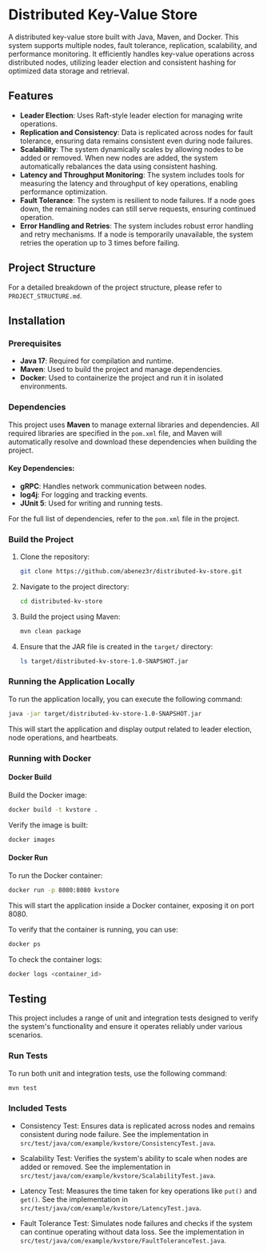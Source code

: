 # Distributed Key-Value Store

A distributed key-value store built with Java, Maven, and Docker. This system supports multiple nodes, fault tolerance, replication, scalability, and performance monitoring. It efficiently handles key-value operations across distributed nodes, utilizing leader election and consistent hashing for optimized data storage and retrieval.


## Features

- **Leader Election**: Uses Raft-style leader election for managing write operations.
- **Replication and Consistency**: Data is replicated across nodes for fault tolerance, ensuring data remains consistent even during node failures.
- **Scalability**: The system dynamically scales by allowing nodes to be added or removed.  When new nodes are added, the system automatically rebalances the data using consistent hashing.
- **Latency and Throughput Monitoring**: The system includes tools for measuring the latency and throughput of key operations, enabling performance optimization.
- **Fault Tolerance**: The system is resilient to node failures. If a node goes down, the remaining nodes can still serve requests, ensuring continued operation.
- **Error Handling and Retries**: The system includes robust error handling and retry mechanisms. If a node is temporarily unavailable, the system retries the operation up to 3 times before failing. 



## Project Structure

For a detailed breakdown of the project structure, please refer to `PROJECT_STRUCTURE.md`.

## Installation

### Prerequisites

- **Java 17**: Required for compilation and runtime.
- **Maven**: Used to build the project and manage dependencies.
- **Docker**: Used to containerize the project and run it in isolated environments.

### Dependencies

This project uses **Maven** to manage external libraries and dependencies. All required libraries are specified in the `pom.xml` file, and Maven will automatically resolve and download these dependencies when building the project.

#### Key Dependencies:

- **gRPC**: Handles network communication between nodes.
- **log4j**: For logging and tracking events.
- **JUnit 5**: Used for writing and running tests.

For the full list of dependencies, refer to the `pom.xml` file in the project.

### Build the Project

1. Clone the repository:
    ```bash
    git clone https://github.com/abenez3r/distributed-kv-store.git
    ```

2. Navigate to the project directory:
    ```bash
    cd distributed-kv-store
    ```

3. Build the project using Maven:
    ```bash
    mvn clean package
    ```

4. Ensure that the JAR file is created in the `target/` directory:
    ```bash
    ls target/distributed-kv-store-1.0-SNAPSHOT.jar
    ```

### Running the Application Locally

To run the application locally, you can execute the following command:

```bash
java -jar target/distributed-kv-store-1.0-SNAPSHOT.jar
```

This will start the application and display output related to leader election, node operations, and heartbeats.

### Running with Docker

#### Docker Build

Build the Docker image:
```bash
docker build -t kvstore .
```
Verify the image is built:

```bash
docker images
```
#### Docker Run

To run the Docker container:
```bash
docker run -p 8080:8080 kvstore
```
This will start the application inside a Docker container, exposing it on port 8080. <br>

To verify that the container is running, you can use:
```bash
docker ps
```

To check the container logs:
```bash
docker logs <container_id>
```


## Testing

This project includes a range of unit and integration tests designed to verify the system's functionality and ensure it operates reliably under various scenarios.

### Run Tests

To run both unit and integration tests, use the following command:

```bash
mvn test
```

### Included Tests
- Consistency Test: Ensures data is replicated across nodes and remains consistent during node failure. See the implementation in `src/test/java/com/example/kvstore/ConsistencyTest.java`.

- Scalability Test: Verifies the system's ability to scale when nodes are added or removed. See the implementation in `src/test/java/com/example/kvstore/ScalabilityTest.java`.

- Latency Test: Measures the time taken for key operations like `put()` and `get()`. See the implementation in `src/test/java/com/example/kvstore/LatencyTest.java`.

- Fault Tolerance Test: Simulates node failures and checks if the system can continue operating without data loss. See the implementation in `src/test/java/com/example/kvstore/FaultToleranceTest.java`.
